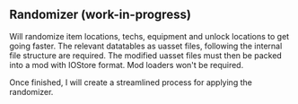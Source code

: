 ## Randomizer (work-in-progress)

Will randomize item locations, techs, equipment and unlock locations to get going faster.
The relevant datatables as uasset files, following the internal file structure are required.
The modified uasset files must then be packed into a mod with IOStore format.
Mod loaders won't be required.

Once finished, I will create a streamlined process for applying the randomizer.